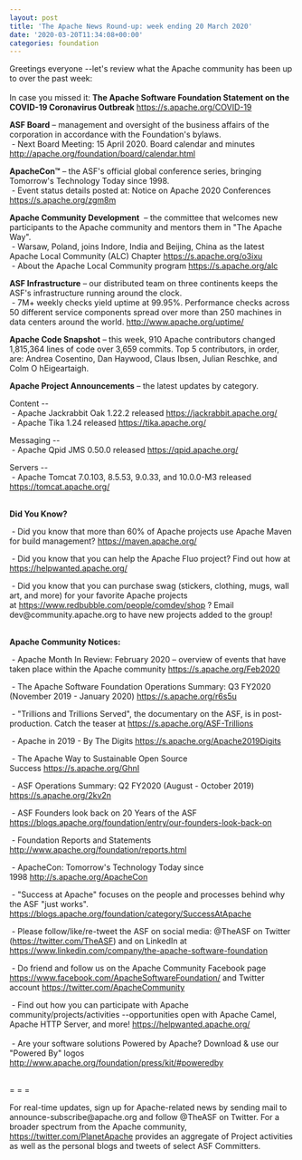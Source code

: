```yaml
---
layout: post
title: 'The Apache News Round-up: week ending 20 March 2020'
date: '2020-03-20T11:34:08+00:00'
categories: foundation
---
```

<p>Greetings everyone --let's review what the Apache community has been up to over the past week:<br><br>In case you missed it: <b>The Apache Software Foundation Statement on the COVID-19 Coronavirus Outbreak</b> <a href="https://s.apache.org/COVID-19" target="_blank">https://s.apache.org/COVID-19</a>&nbsp;</p><p><strong>ASF Board</strong> – management and oversight of the business affairs of the corporation in accordance with the Foundation's bylaws.<br>&nbsp;- Next Board Meeting: 15 April 2020. Board calendar and minutes <a href="http://apache.org/foundation/board/calendar.html">http://apache.org/foundation/board/calendar.html</a><a href="http://apache.org/foundation/board/calendar.html"><strong><br></strong></a></p><a href="http://apache.org/foundation/board/calendar.html"><strong></strong></a><p><strong>ApacheCon™</strong> – the ASF's official global conference series, bringing Tomorrow's Technology Today since 1998.<br>&nbsp;- Event status details posted at: Notice on Apache 2020 Conferences <a href="https://s.apache.org/zgm8m" target="_blank">https://s.apache.org/zgm8m</a></p><p><b>Apache Community Development</b>&nbsp;&nbsp;–&nbsp;the committee that welcomes new participants to the Apache community and mentors them in "The Apache Way".<br>&nbsp;- Warsaw, Poland, joins Indore, India and Beijing, China as the latest Apache Local Community (ALC)&nbsp;Chapter <a href="https://s.apache.org/o3ixu" target="_blank">https://s.apache.org/o3ixu</a> <br>&nbsp;- About the Apache Local Community program <a href="https://s.apache.org/alc" target="_blank">https://s.apache.org/alc</a></p><p><strong></strong></p><p><strong>ASF Infrastructure</strong> – our distributed team on three continents keeps the ASF's infrastructure running around the clock.<br>&nbsp;-
 7M+ weekly checks yield uptime at 99.95%. Performance checks across 50 
different service components spread over more than 250 machines in data 
centers around the world.&nbsp;<a href="http://www.apache.org/uptime/">http://www.apache.org/uptime/</a></p> 
  <p><strong>Apache Code Snapshot</strong> – this week, 910 Apache contributors changed 1,815,364 lines of code over 3,659 commits. Top 5 contributors, in order, are: Andrea Cosentino, Dan Haywood, Claus Ibsen, Julian Reschke, and <span><span>Colm O hEigeartaigh.</span></span> &nbsp; &nbsp; &nbsp; </p> 
  <p><strong>Apache Project Announcements</strong>&nbsp;– the latest updates by category. 
  </p> <span class="il"> 
    </span> 
  <p>Content --<br>&nbsp;- Apache Jackrabbit Oak 1.22.2 released <a href="https://jackrabbit.apache.org/" target="_blank">https://jackrabbit.apache.org/</a> <br>&nbsp;- Apache Tika 1.24 released <a href="https://tika.apache.org/" target="_blank">https://tika.apache.org/</a> <br></p><p>Messaging --<br>
&nbsp;- Apache Qpid JMS 0.50.0 released <a href="https://qpid.apache.org/" target="_blank">https://qpid.apache.org/</a> <br></p><p>Servers --<br>
&nbsp;- <span>Apache Tomcat 7.0.103, 8.5.53, 9.0.33, and 10.0.0-M3 released </span><a href="https://tomcat.apache.org/" target="_blank">https://tomcat.apache.org/</a><span>&nbsp; </span>&nbsp; <br><span></span></p> 
  <p><strong><br>Did You Know?</strong></p> 
  <p>&nbsp;- Did you know that more than 60% of Apache projects use Apache Maven for build management?&nbsp;<a href="https://maven.apache.org/" target="_blank">https://maven.apache.org/</a>&nbsp;</p><p>&nbsp;- Did you know that you can help the Apache Fluo project?&nbsp;Find out how at <a href="https://helpwanted.apache.org/" target="_blank">https://helpwanted.apache.org/</a>&nbsp; <br></p><p>&nbsp;- Did you know that you can purchase swag (stickers, clothing, mugs, wall art, and more) for your favorite Apache projects at&nbsp;<a href="https://www.redbubble.com/people/comdev/shop" target="_blank">https://www.redbubble.com/people/comdev/shop</a>&nbsp;? Email dev@community.apache.org to have new projects added to the group!</p> 
  <p><strong><br>Apache Community Notices:</strong></p> 
  <p>&nbsp;-&nbsp;Apache Month In Review: February 2020 – overview of events that have taken place within the Apache community <a href="https://s.apache.org/Feb2020" target="_blank">https://s.apache.org/Feb2020</a><br></p> 
  <p>&nbsp;- The Apache Software Foundation Operations Summary: Q3 FY2020 (November 2019 - January 2020)&nbsp;<a href="https://s.apache.org/r6s5u" target="_blank">https://s.apache.org/r6s5u</a>&nbsp;&nbsp;</p><p>&nbsp;- "Trillions and Trillions Served", the documentary on the ASF, is in post-production. Catch the teaser at&nbsp;<a href="https://s.apache.org/ASF-Trillions">https://s.apache.org/ASF-Trillions</a> </p> 
  <p>&nbsp;- Apache in 2019 - By The Digits&nbsp;<a href="https://s.apache.org/Apache2019Digits">https://s.apache.org/Apache2019Digits</a> </p> 
  <p>&nbsp;- The Apache Way to Sustainable Open Source Success&nbsp;<a href="https://s.apache.org/GhnI">https://s.apache.org/GhnI</a></p> 
  <p>&nbsp;- ASF Operations Summary: Q2 FY2020 (August - October 2019) <a href="https://s.apache.org/2kv2n">https://s.apache.org/2kv2n</a></p> 
  <p>&nbsp;- ASF Founders look back on 20 Years of the ASF <a href="https://blogs.apache.org/foundation/entry/our-founders-look-back-on" target="_blank">https://blogs.apache.org/foundation/entry/our-founders-look-back-on</a><br></p> 
  <p>&nbsp;- Foundation Reports and Statements <a href="http://www.apache.org/foundation/reports.html">http://www.apache.org/foundation/reports.html</a></p> 
  <p>&nbsp;- ApacheCon: Tomorrow's Technology Today since 1998&nbsp;<a href="http://s.apache.org/ApacheCon">http://s.apache.org/ApacheCon</a></p> 
  <p>&nbsp;- "Success at Apache" focuses on the people and processes behind why the ASF "just works". <a href="https://blogs.apache.org/foundation/category/SuccessAtApache" target="_blank">https://blogs.apache.org/foundation/category/SuccessAtApache</a><br></p> 
  <div> 
    <p>&nbsp;- Please follow/like/re-tweet the ASF on social media: @TheASF on Twitter (<a href="https://twitter.com/TheASF">https://twitter.com/TheASF</a>) and on LinkedIn at <a href="https://www.linkedin.com/company/the-apache-software-foundation">https://www.linkedin.com/company/the-apache-software-foundation</a></p> 
    <p>&nbsp;- Do friend and follow us on the Apache Community Facebook page <a href="https://www.facebook.com/ApacheSoftwareFoundation/">https://www.facebook.com/ApacheSoftwareFoundation/</a> and Twitter account <a href="https://twitter.com/ApacheCommunity">https://twitter.com/ApacheCommunity</a></p> 
  </div> <span class="LrzXr"></span><span class="LrzXr"></span> 
  <div>&nbsp;- Find out how you can participate with Apache 
community/projects/activities --opportunities open with Apache Camel, 
Apache HTTP Server, and more! <a href="https://helpwanted.apache.org/">https://helpwanted.apache.org/</a></div> 
  <div><br>&nbsp;- Are your software solutions Powered by Apache? Download &amp; use our "Powered By" logos <a href="http://www.apache.org/foundation/press/kit/#poweredby">http://www.apache.org/foundation/press/kit/#poweredby</a><br><br></div> 
  <div> 
    <p>= = =</p> 
    <p>For real-time updates, sign up for Apache-related news by sending
 mail to announce-subscribe@apache.org and follow @TheASF on Twitter. 
For a broader spectrum from the Apache community, <a href="https://twitter.com/PlanetApache">https://twitter.com/PlanetApache</a> provides an aggregate of Project activities as well as the personal blogs and tweets of select ASF Committers.</p> 
  </div> 
  <p> </p>
